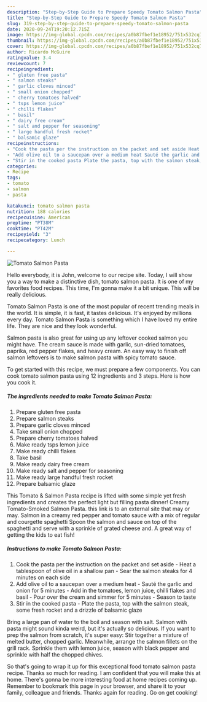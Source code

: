 ```yaml
---
description: "Step-by-Step Guide to Prepare Speedy Tomato Salmon Pasta"
title: "Step-by-Step Guide to Prepare Speedy Tomato Salmon Pasta"
slug: 319-step-by-step-guide-to-prepare-speedy-tomato-salmon-pasta
date: 2020-09-24T19:20:12.715Z
image: https://img-global.cpcdn.com/recipes/a0b87fbef1e18952/751x532cq70/tomato-salmon-pasta-recipe-main-photo.jpg
thumbnail: https://img-global.cpcdn.com/recipes/a0b87fbef1e18952/751x532cq70/tomato-salmon-pasta-recipe-main-photo.jpg
cover: https://img-global.cpcdn.com/recipes/a0b87fbef1e18952/751x532cq70/tomato-salmon-pasta-recipe-main-photo.jpg
author: Ricardo McGuire
ratingvalue: 3.4
reviewcount: 7
recipeingredient:
- " gluten free pasta"
- " salmon steaks"
- " garlic cloves minced"
- " small onion chopped"
- " cherry tomatoes halved"
- " tsps lemon juice"
- " chilli flakes"
- " basil"
- " dairy free cream"
- " salt and pepper for seasoning"
- " large handful fresh rocket"
- " balsamic glaze"
recipeinstructions:
- "Cook the pasta per the instruction on the packet and set aside Heat a tablespoon of olive oil in a shallow pan Sear the salmon steaks for 4 minutes on each side"
- "Add olive oil to a saucepan over a medium heat Sauté the garlic and onion for 5 minutes Add in the tomatoes, lemon juice, chilli flakes and basil Pour over the cream and simmer for 5 minutes Season to taste"
- "Stir in the cooked pasta Plate the pasta, top with the salmon steak, some fresh rocket and a drizzle of balsamic glaze"
categories:
- Recipe
tags:
- tomato
- salmon
- pasta

katakunci: tomato salmon pasta 
nutrition: 188 calories
recipecuisine: American
preptime: "PT38M"
cooktime: "PT42M"
recipeyield: "3"
recipecategory: Lunch

---
```



![Tomato Salmon Pasta](https://img-global.cpcdn.com/recipes/a0b87fbef1e18952/751x532cq70/tomato-salmon-pasta-recipe-main-photo.jpg)

Hello everybody, it is John, welcome to our recipe site. Today, I will show you a way to make a distinctive dish, tomato salmon pasta. It is one of my favorites food recipes. This time, I'm gonna make it a bit unique. This will be really delicious.

Tomato Salmon Pasta is one of the most popular of recent trending meals in the world. It is simple, it is fast, it tastes delicious. It's enjoyed by millions every day. Tomato Salmon Pasta is something which I have loved my entire life. They are nice and they look wonderful.

Salmon pasta is also great for using up any leftover cooked salmon you might have. The cream sauce is made with garlic, sun-dried tomatoes, paprika, red pepper flakes, and heavy cream. An easy way to finish off salmon leftovers is to make salmon pasta with spicy tomato sauce.


To get started with this recipe, we must prepare a few components. You can cook tomato salmon pasta using 12 ingredients and 3 steps. Here is how you cook it.

<!--inarticleads1-->

##### The ingredients needed to make Tomato Salmon Pasta:

1. Prepare  gluten free pasta
1. Prepare  salmon steaks
1. Prepare  garlic cloves minced
1. Take  small onion chopped
1. Prepare  cherry tomatoes halved
1. Make ready  tsps lemon juice
1. Make ready  chilli flakes
1. Take  basil
1. Make ready  dairy free cream
1. Make ready  salt and pepper for seasoning
1. Make ready  large handful fresh rocket
1. Prepare  balsamic glaze


This Tomato &amp; Salmon Pasta recipe is lifted with some simple yet fresh ingredients and creates the perfect light but filling pasta dinner! Creamy Tomato-Smoked Salmon Pasta. this link is to an external site that may or may. Salmon in a creamy red pepper and tomato sauce with a mix of regular and courgette spaghetti Spoon the salmon and sauce on top of the spaghetti and serve with a sprinkle of grated cheese and. A great way of getting the kids to eat fish! 

<!--inarticleads2-->

##### Instructions to make Tomato Salmon Pasta:

1. Cook the pasta per the instruction on the packet and set aside - Heat a tablespoon of olive oil in a shallow pan - Sear the salmon steaks for 4 minutes on each side
1. Add olive oil to a saucepan over a medium heat - Sauté the garlic and onion for 5 minutes - Add in the tomatoes, lemon juice, chilli flakes and basil - Pour over the cream and simmer for 5 minutes - Season to taste
1. Stir in the cooked pasta - Plate the pasta, top with the salmon steak, some fresh rocket and a drizzle of balsamic glaze


Bring a large pan of water to the boil and season with salt. Salmon with pasta might sound kinda weird, but it&#39;s actually so delicious. If you want to prep the salmon from scratch, it&#39;s super easy: Stir together a mixture of melted butter, chopped garlic. Meanwhile, arrange the salmon fillets on the grill rack. Sprinkle them with lemon juice, season with black pepper and sprinkle with half the chopped chives. 

So that's going to wrap it up for this exceptional food tomato salmon pasta recipe. Thanks so much for reading. I am confident that you will make this at home. There's gonna be more interesting food at home recipes coming up. Remember to bookmark this page in your browser, and share it to your family, colleague and friends. Thanks again for reading. Go on get cooking!
